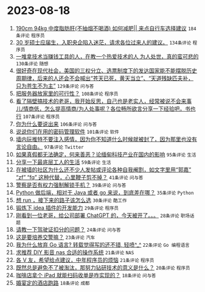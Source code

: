 # 2023-08-18

1. [190cm 94kg 中度脂肪肝(不抽烟不喝酒) 如何减肥|| 来点自行车选择建议](https://www.v2ex.com/t/966354) `184条评论` `程序员`
1. [30 岁硕士应届生，入职央企陷入迷茫，请求各位过来人的建议。](https://www.v2ex.com/t/966335) `134条评论` `程序员`
1. [一堆拿技术当赚钱工具的人，在教一个热爱技术的人 为人处世，真的蛮可悲的](https://www.v2ex.com/t/966452) `130条评论` `随想`
1. [很好奇在现代社会，美国的三权分立、选票制度下的发达国家能不能摆脱历史周期律，后来的人还会不会喊出“苍天已死，黄天当立”、“天道残缺匹夫补，只为苍生不为主”](https://www.v2ex.com/t/966333) `129条评论` `问与答`
1. [把服务器放家里的可行性？](https://www.v2ex.com/t/966307) `108条评论` `程序员`
1. [看了隔壁搞技术的老哥，我开始反思，自己也是老实人，经常被说不会来事儿/情商低，怎么提高情商/为人处事呢？各位畅所欲言分享一下经验吧，书也行](https://www.v2ex.com/t/966357) `107条评论` `程序员`
1. [你为什么要说出来](https://www.v2ex.com/t/966282) `106条评论` `问与答`
1. [说说你们在用的密码管理软件](https://www.v2ex.com/t/966301) `101条评论` `软件`
1. [墙内玩推特不要注入感情，因为你不知道什么时候就被封了，因为那里也没有言论自由。](https://www.v2ex.com/t/966401) `97条评论` `Twitter`
1. [如果真假都无法确定，何来善恶？论缅甸科技产业在国内的影响](https://www.v2ex.com/t/966439) `95条评论` `生活`
1. [分享一下最底层工人的生活](https://www.v2ex.com/t/966467) `59条评论` `生活`
1. [在被墙的社区为什么还不少人发帖或评论各种自我阉割，如文字里用“郭嘉” “zf” “fq” 这种代替，心里鞭子剪不掉？](https://www.v2ex.com/t/966494) `41条评论` `问与答`
1. [警察是否有权力强制解锁手机？](https://www.v2ex.com/t/966347) `39条评论` `问与答`
1. [Python 做后端，相对于 Java 或者 go 来说，到底差在哪？](https://www.v2ex.com/t/966460) `35条评论` `Python`
1. [想 run ，接下来的路子该怎么选](https://www.v2ex.com/t/966294) `30条评论` `酷工作`
1. [锻炼下 idea 插件的开发能力](https://www.v2ex.com/t/966418) `29条评论` `程序员`
1. [刚看到一位老哥，给公司部署 ChatGPT 的，今天被开了。。。](https://www.v2ex.com/t/966323) `28条评论` `职场话题`
1. [请教一下驾驶证扣分的问题？](https://www.v2ex.com/t/966363) `24条评论` `问与答`
1. [这是要培养交警嘛？](https://www.v2ex.com/t/966528) `23条评论` `汽车`
1. [我为什么放弃 Go 语言? 转载觉得写的还不错, 轻喷^_^](https://www.v2ex.com/t/966394) `22条评论` `Go 编程语言`
1. [求推荐 DIY 影音 nas 合适的操作系统](https://www.v2ex.com/t/966525) `21条评论` `NAS`
1. [各 V 友，希望给点建议，中年程序员的烦恼](https://www.v2ex.com/t/966285) `21条评论` `程序员`
1. [既然总是避免不了被淘汰，那努力钻研技术的意义是什么？](https://www.v2ex.com/t/966561) `20条评论` `程序员`
1. [咖啡店拿个 iPad 就能扫码收单是咋实现的？](https://www.v2ex.com/t/966396) `18条评论` `问与答`
1. [婚宴定的酒店跑路](https://www.v2ex.com/t/966296) `18条评论` `成都`
